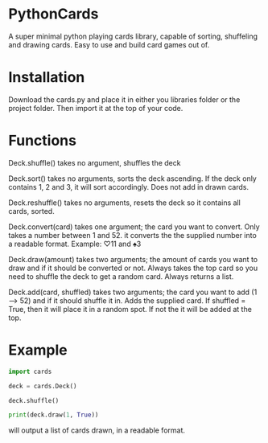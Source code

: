 # PythonCards
A super minimal python playing cards library, capable of sorting, shuffeling and drawing cards. Easy to use and build card games out of.

# Installation
Download the cards.py and place it in either you libraries folder or the project folder. 
Then import it at the top of your code.


# Functions
Deck.shuffle()
takes no argument, shuffles the deck

Deck.sort()
takes no arguments, sorts the deck ascending.
If the deck only contains 1, 2 and 3, it will sort accordingly. Does not add in drawn cards.

Deck.reshuffle()
takes no arguments, resets the deck so it contains all cards, sorted.

Deck.convert(card)
takes one argument; the card you want to convert. Only takes a number between 1 and 52.
it converts the the supplied number into a readable format. Example: ♡11 and ♠3

Deck.draw(amount)
takes two arguments; the amount of cards you want to draw and if it should be converted or not.
Always takes the top card so you need to shuffle the deck to get a random card.
Always returns a list.

Deck.add(card, shuffled)
takes two arguments; the card you want to add (1 --> 52) and if it should shuffle it in.
Adds the supplied card. If shuffled = True, then it will place it in a random spot. If not the it will be added at the top.


# Example
```python
import cards

deck = cards.Deck()

deck.shuffle()

print(deck.draw(1, True))
```

will output a list of cards drawn, in a readable format.
